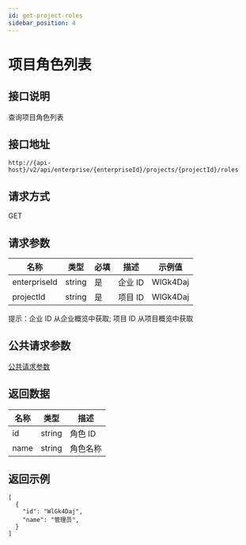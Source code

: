 ```yaml
---
id: get-project-roles
sidebar_position: 4
---
```


# 项目角色列表

## 接口说明

查询项目角色列表

## 接口地址

```
http://{api-host}/v2/api/enterprise/{enterpriseId}/projects/{projectId}/roles
```

## 请求方式

GET

## 请求参数

| 名称         | 类型   | 必填 | 描述    | 示例值   |
| ------------ | ------ | ---- | ------- | -------- |
| enterpriseId | string | 是   | 企业 ID | WlGk4Daj |
| projectId    | string | 是   | 项目 ID | WlGk4Daj |

提示：企业 ID 从企业概览中获取; 项目 ID 从项目概览中获取

## 公共请求参数

[公共请求参数](../../../open-api#公共请求参数)

## 返回数据

| 名称 | 类型   | 描述     |
| ---- | ------ | -------- |
| id   | string | 角色 ID  |
| name | string | 角色名称 |

## 返回示例

```
[
  {
    "id": "WlGk4Daj",
    "name": "管理员",
  }
]
```

